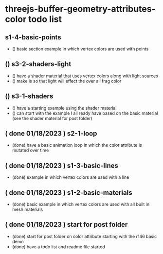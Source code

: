 # threejs-buffer-geometry-attributes-color todo list

## s1-4-basic-points
* () basic section example in which vertex colors are used with points

## () s3-2-shaders-light
* () have a shader material that uses vertex colors along with light sources
* () make is so that light will effect the over all frag color

## () s3-1-shaders
* () have a starting example using the shader material
* () can start with the example I all ready have based on the basic material (see the shader material for post folder)

## ( done 01/18/2023 ) s2-1-loop
* (done) have a basic animation loop in which the color attribute is mutated over time

## ( done 01/18/2023 ) s1-3-basic-lines
* (done) example in which vertex colors are used with a line

## ( done 01/18/2023 ) s1-2-basic-materials
* (done) basic example in which vertex colors are used with all built in mesh materials

## ( done 01/18/2023 ) start for post folder
* (done) start for post folder on color attribute starting with the r146 basic demo
* (done) have a todo list and readme file started

